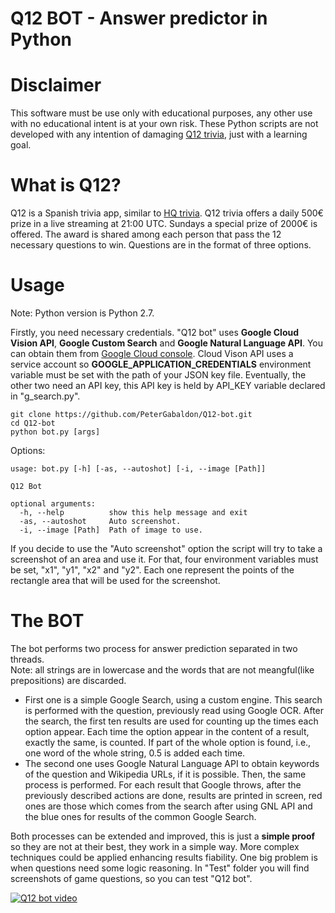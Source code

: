 Q12 BOT - Answer predictor in Python
====================================

# Disclaimer
This software must be use only with educational purposes, any other use with no educational intent is at your own risk. These Python scripts are not developed with any intention of damaging [Q12 trivia](http://q12.live),  just with a learning goal.

# What is Q12?
Q12 is a Spanish trivia app, similar to [HQ trivia](https://twitter.com/hqtrivia). Q12 trivia offers a daily 500€ prize in a live streaming at 21:00 UTC. Sundays a special prize of 2000€ is offered. The award is shared among each person that pass the 12 necessary questions to win. Questions are in the format of three options.

# Usage
Note: Python version is Python 2.7.  

Firstly, you need necessary credentials. "Q12 bot" uses **Google Cloud Vision API**, **Google Custom Search** and **Google Natural Language API**. You can obtain them from [Google Cloud console](http://console.cloud.google.com). Cloud Vison API uses a service account so **GOOGLE_APPLICATION_CREDENTIALS** environment variable must be set with the path of your JSON key file. Eventually, the other two need an API key, this API key is held by API_KEY variable declared in "g_search.py".

```
git clone https://github.com/PeterGabaldon/Q12-bot.git
cd Q12-bot
python bot.py [args]
```

Options:
```
usage: bot.py [-h] [-as, --autoshot] [-i, --image [Path]]

Q12 Bot

optional arguments:
  -h, --help          show this help message and exit
  -as, --autoshot     Auto screenshot.
  -i, --image [Path]  Path of image to use.

```

If you decide to use the "Auto screenshot" option the script will try to take a screenshot of an area and use it. For that, four environment variables must be set, "x1", "y1", "x2" and "y2". Each one represent the points of the rectangle area that will be used for the screenshot.

# The BOT
The bot performs two process for answer prediction separated in two threads.  
Note: all strings are in lowercase and the words that are not meangful(like prepositions) are discarded.
* First one is a simple Google Search, using a custom engine. This search is performed with the question, previously read using Google OCR. After the search, the first ten results are used for counting up the times each option appear. Each time the option appear in the content of a result, exactly the same, is counted. If part of the whole option is found, i.e., one word of the whole string, 0.5 is added each time.
* The second one uses Google Natural Language API to obtain keywords of the question and Wikipedia URLs, if it is possible. Then, the same process is performed.
For each result that Google throws, after the previously described actions are done, results are printed in screen, red ones are those which comes from the search after using GNL API and the blue ones for results of the common Google Search.  

Both processes can be extended and improved, this is just a **simple proof** so they are not at their best, they work in a simple way. More complex techniques could be applied enhancing results fiability. One big problem is when questions need some logic reasoning. In "Test" folder you will find screenshots of game questions, so you can test "Q12 bot".  

[![Q12 bot video](https://i.imgur.com/K8M4ihq.png)](http://www.youtube.com/watch?v=ePopR13X8j8)